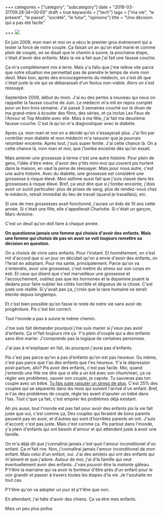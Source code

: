 +++
categories = ["category", "subcategory"]
date = "2018-03-31T09:28:34+00:00"
draft = true
keywords = ["tech"]
tags = ["ma vie", "le présent", "le passé", "société", "le futur", "opinions"]
title = "Une décision qui a pas été facile"

+++
![](/uploads/2018/03/31/kids-holding-hands.jpg)

En juin 2009, mon mari et moi on a vécu le premier gros événement qui a tester la force de notre couple. Ça faisait un an qu'on était marié et comme plein de couple, on se disait que le chemin à suivre, la prochaine étape, c'était d'avoir des enfants. Mais la vie a fait que j'ai fait une fausse couche.

Ça m'a complètement mis à terre. Mais y'a fallu que j'me relève vite parce que notre situation me permettait pas de prendre le temps de vivre mon deuil. Mais bon, après des encouragements du médecin, on s'est dit que c'était juste la vie qui se débarassait d'un feotus non-viable. Alors on s'est réessayé.

Septembre 2009, début du moin. J'ai eu des pertes à nouveau qui nous on rappeller la fausse couche de Juin. Le médecin m'a mit en repos complet pour un bon trois semaine. J'ai passé 3 semaines couché sur le divan de ma grand-mère à écouter des films, des séries, et ça inclue Les Feux de l'Amour et Top Modèle avec elle.  Mais à ma fête, j'ai fait ma deuxième fausse-couche. C'est là qu'on m'a diagnostiquer avec le diabète. 

Après ça. mon mari et moi on a décidé qu'on s'essayerait plus. J'ai fini par contrôler mon diabète et mon médecin m'a rassurer que je pourrais retomber enceinte. Après tout, j'suis super fertile. J'ai cette chance là. On a cette chance là, mon mari et moi, que j'tombe enceinte dès qu'on essait. 

Mais amener une grossesse à terme c'est une autre histoire. Pour plein de gens, l'idée d'être mère, d'avoir des p'tits mini-moi qui courent pis hurlent dans la maison, en vaut la peine de réessayer. Mais pour nous autre, c'est une autre histoire. Avec du diabète, une grossesse est considéré une grossesse à risque élevé. Mon asthme aussi fait que j'suis classé dans les grossesses à risque élevé. Bref, ça veut dire que si j'tombe enceinte, j'dois avoir un suivit particulier: plus de prises de sang, plus de rendez-vous chez le médecin, retrait immédiat du lieu de travail (quand je travaillais), etc. 

Si une de mes grossesses avait fonctionné, j'aurais un kids de 10 ans cette année. Si c'était une fille, elle s'appellerait Charlotte. Si c'était un garçon, Marc-Antoine. 

C'est un deuil qu'on doit faire à chaque année.

**On questionne jamais une femme qui choisis d'avoir des enfants. Mais une femme qui choisis de pas en avoir se voit toujours remettre sa décision en question.**

On a choisis de vivre sans enfants. Pour l'instant. Et honnêtement, on s'est mit d'accord que si un jour on décidait qu'on a envie d'avoir des enfants, on l'ferait en adoptant. Pour ma santé, principalement. Parce qu'on va s'entendre, avoir une grossesse, c'est mettre du stress sur son corps en esti. Et ceux qui disent que c'est merveilleux une grossesse et l'accouchement, oubliez pas que les hormones et la dopamine jouent la dedans pour faire oublier les côtés horrible et dégueux de la chose. C'est juste une réalité. Si y'avait pas ça, j'crois que la race humaine se serait éteinte depuis longtemps. 

Et c'est bien possible qu'on fasse le reste de notre vie sans avoir de progéniture. Pis c'est bin correct. 

Tout l'monde a pas à suivre le même chemin. 

J'me suis fait demander pourquoi j'me suis marier si j'veux pas avoir d'enfants. Ça m'fait toujours rire ça. Y'a plein d'couple qui a des enfants sans être marier. J'comprends pas la logique de certaines personnes. 

J'ai pas à m'expliquer en fait, du pourquoi j'aurai pas d'enfants. 

Pis c'est pas parce qu'on a pas d'enfants qu'on est pas heureux. Ou même, c'est pas parce que t'as des enfants que t'es heureux. Y'a la dépression post-partum, allo? Pis avoir des enfants, c'est pas facile. Moi, quand j'entends une fille me dire que si elle a un kid avec son chum/mari, ça va régler ses problèmes, sauver son couple, je capote. Tu sauveras pas ton couple avec un bébé. [Tu fais juste rajouter un stress de plus](https://www.psychologue.net/articles/larrivee-dun-bebe-une-epreuve-pour-le-couple). C'est 25% des couples qui se séparents dans les mois qui suivent l'arrivé d'un enfant. Bref, si t'as des problèmes de couple, règle les avant d'ajouter un bébé dans l'tas. Tout c'que ça fait, c'est empirer les problèmes déjà existant.

Ah pis aussi, tout l'monde est pas fait pour avoir des enfants pis la vie fait juste que oui, c'est comme ça, Des couples qui feraient de bons parents peuvent pas en avoir, et d'autres qui sont d'horribles parents en ont. J'suis d'accord; c'est pas juste. Mais c'est comme ça. Pis partout dans l'monde, y'a plein d'enfants qui ont besoin d'amour et qui attendent juste à avoir une famille. 

On m'a déjà dit que j'connaîtrai jamais c'est quoi l'amour inconditionel d'un enfant. Ça m'fait rire. Non, j'connaîtrai jamais l'amour inconditionel de _mon_ enfant. Mais celui d'un enfant, oui. J'ai des ami(e)s qui ont des enfants qui m'aiment et que j'adore. Autour de moi, j'ai d'la famille qui veut éventuellement avoir des enfants. J'vais pouvoir être la _matante_ gâteau. P't'être la marraine qui va avoir le bonheur d'être près d'un enfant pour le voir grandir et passer à travers toutes les étapes d'la vie. Je l'souhaite en tout cas. 

P't'être qu'on va adopter un jour et p't'être que non.

En attendant, j'ai hâte d'avoir des chiens. Ça va être mes enfants. 

Mais un peu plus poilus